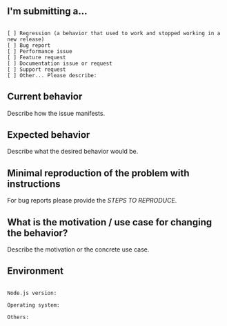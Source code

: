 ## I'm submitting a...
<!-- Check one of the following options with "x" -->
<pre><code>
[ ] Regression (a behavior that used to work and stopped working in a new release)
[ ] Bug report  <!-- Please search GitHub for a similar issue or PR before submitting -->
[ ] Performance issue
[ ] Feature request
[ ] Documentation issue or request
[ ] Support request
[ ] Other... Please describe:
</code></pre>

## Current behavior
Describe how the issue manifests. 


## Expected behavior
Describe what the desired behavior would be.


## Minimal reproduction of the problem with instructions
For bug reports please provide the *STEPS TO REPRODUCE*.


## What is the motivation / use case for changing the behavior?
Describe the motivation or the concrete use case.


## Environment

<pre>
<code>
Node.js version:

Operating system:

Others:

</code></pre>
